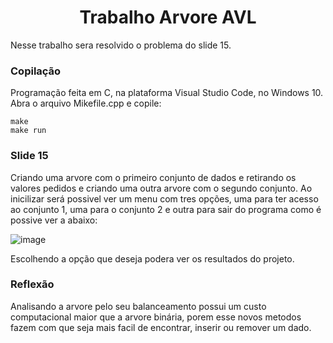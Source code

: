 <h1 align="center">Trabalho Arvore AVL</h1>
Nesse trabalho sera resolvido o problema do slide 15.

### Copilação

Programação feita em C, na plataforma Visual Studio Code, no Windows 10. Abra o arquivo Mikefile.cpp e copile:
	
    make
    make run
    
### Slide 15

Criando uma arvore com o primeiro conjunto de dados e retirando os valores pedidos e criando uma outra arvore com o segundo conjunto. Ao inicilizar será possivel ver um menu com tres opções, uma para ter acesso ao conjunto 1, uma para o conjunto 2 e outra para sair do programa como é possive ver a abaixo:

![image](https://user-images.githubusercontent.com/84408875/143036940-227fded4-9034-406e-9b2e-9c16941f761a.png)

Escolhendo a opção que deseja podera ver os resultados do projeto.

### Reflexão

Analisando a arvore pelo seu balanceamento possui um custo computacional maior que a arvore binária, porem esse novos metodos fazem com que seja mais facil de encontrar, inserir ou remover um dado.
